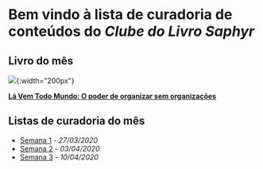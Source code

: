 # Bem vindo à lista de curadoria de conteúdos do *Clube do Livro Saphyr*

## Livro do mês

![](https://images-na.ssl-images-amazon.com/images/I/51NgaSuLfsL.jpg){:width="200px"}

**[Lá Vem Todo Mundo: O poder de organizar sem organizações](https://www.amazon.com.br/vem-todo-mundo-organizar-organiza%C3%A7%C3%B5es-ebook/dp/B008PD6WRY)**

## Listas de curadoria do mês

- [Semana 1](./edicao-01/semana-01.html) - *27/03/2020*
- [Semana 2](./edicao-01/semana-02.html) - *03/04/2020*
- [Semana 3](./edicao-01/semana-03.html) - *10/04/2020*